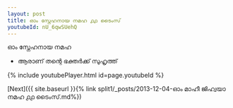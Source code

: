 ```yaml
---
layout: post
title: ഓം സ്നേഹനായ നമഹ ൧൧ ടൈംസ്
youtubeId: nU_6qwSUehQ
---
```

 
 
 ഓം സ്നേഹനായ നമഹ 
 
 -  ആരാണ് തന്റെ ഭക്തർക്ക് സുഹൃത്ത് 
 
  
 
  
 
 
 
 
 
 


{% include youtubePlayer.html id=page.youtubeId %}
 
[Next]({{ site.baseurl }}{% link  split1/_posts/2013-12-04-ഓം മാഹീ ജിഹ്വയാ നമഹ ൧൧ ടൈംസ്.md%})
 
